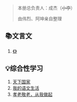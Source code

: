 > 本册总负责人：成杰（~~小李~~）
>
> 由伟烈、阿坤亲自整理

## 📚文言文

1. [《》](七下/文言文：《》)

## 💡综合性学习

1. [天下国家](七下/综合性学习：天下国家)
2. [我的语文生活](七下/综合性学习：我的语文生活)
3. [孝老敬老，从我做起](七下/综合性学习：孝老敬老，从我做起)